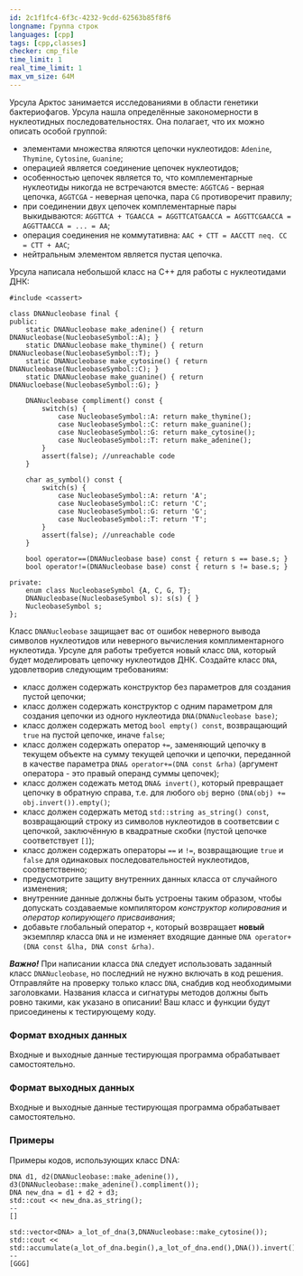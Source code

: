 ```yaml
---
id: 2c1f1fc4-6f3c-4232-9cdd-62563b85f8f6
longname: Группа строк
languages: [cpp]
tags: [cpp,classes]
checker: cmp_file
time_limit: 1
real_time_limit: 1
max_vm_size: 64M
---
```


Урсула Арктос занимается исследованиями в области генетики бактериофагов. Урсула нашла определённые закономерности в нуклеотидных последовательностях. Она полагает, что их можно описать особой группой:
- элементами множества яляются цепочки нуклеотидов: ``Adenine``, ``Thymine``, ``Cytosine``, ``Guanine``;
- операцией является соединение цепочек нуклеотидов;
- особенностью цепочек является то, что комплементарные нуклеотиды никогда не встречаются вместе: ``AGGTCAG`` - верная цепочка, ``AGGTCGA`` - неверная цепочка, пара ``CG`` противоречит правилу;
- при соединении двух цепочек комплементарные пары выкидываются: ``AGGTTCA + TGAACCA = AGGTTCATGAACCA = AGGTTCGAACCA = AGGTTAACCA = ... = AA``;
- операция соединения не коммутативна: ``AAC + CTT = AACCTT neq. CC = CTT + AAC``;
- нейтральным элементом является пустая цепочка.

Урсула написала небольшой класс на C++ для работы с нуклеотидами ДНК:
```
#include <cassert>

class DNANucleobase final {
public:
    static DNANucleobase make_adenine() { return DNANucleobase(NucleobaseSymbol::A); }
    static DNANucleobase make_thymine() { return DNANucleobase(NucleobaseSymbol::T); }
    static DNANucleobase make_cytosine() { return DNANucleobase(NucleobaseSymbol::C); }
    static DNANucleobase make_guanine() { return DNANucloebase(NucleobaseSymbol::G); }

    DNANucleobase compliment() const {
        switch(s) {
            case NucleobaseSymbol::A: return make_thymine();
            case NucleobaseSymbol::C: return make_guanine();
            case NucleobaseSymbol::G: return make_cytosine();
            case NucleobaseSymbol::T: return make_adenine();
        }
        assert(false); //unreachable code
    }

    char as_symbol() const {
        switch(s) {
            case NucleobaseSymbol::A: return 'A';
            case NucleobaseSymbol::C: return 'C';
            case NucleobaseSymbol::G: return 'G';
            case NucleobaseSymbol::T: return 'T';
        }
        assert(false); //unreachable code
    }

    bool operator==(DNANucleobase base) const { return s == base.s; }
    bool operator!=(DNANucleobase base) const { return s != base.s; }

private:
    enum class NucleobaseSymbol {A, C, G, T};
    DNANucleobase(NucleobaseSymbol s): s(s) { }
    NucleobaseSymbol s;
};
```

Класс ``DNANucleobase`` защищает вас от ошибок неверного вывода символов нуклеотидов или неверного вычисления комплиментарного нуклеотида. Урсуле для работы требуется новый класс ``DNA``, который будет моделировать цепочку нуклеотидов ДНК. Создайте класс ``DNA``, удовлетворив следующим требованиям:
- класс должен содержать конструктор без параметров для создания пустой цепочки;
- класс должен содержать конструктор с одним параметром для создания цепочки из одного нуклеотида ``DNA(DNANucleobase base)``;
- класс должен содержать метод ``bool empty() const``, возвращающий ``true`` на пустой цепочке, иначе ``false``;
- класс должен содержать оператор ``+=``, заменяющий цепочку в текущем объекте на сумму текущей цепочки и цепочки, переданной в качестве параметра ``DNA& operator+=(DNA const &rha)`` (аргумент оператора - это правый операнд суммы цепочек);
- класс должен содежать метод ``DNA& invert()``, который превращает цепочку в обратную справа, т.е. для любого ``obj`` верно ``(DNA(obj) += obj.invert()).empty()``;
- класс должен содержать метод ``std::string as_string() const``, возвращающий строку из символов нуклеотидов в соответсвии с цепочкой, заключённую в квадратные скобки (пустой цепочке соответствует ``[]``);
- класс должен содержать операторы ``==`` и ``!=``, возвращающие ``true`` и ``false`` для одинаковых последовательностей нуклеотидов, соответственно;
- предусмотрите защиту внутренних данных класса от случайного изменения;
- внутренние данные должны быть устроены таким образом, чтобы допускать создаваемые компилятором *конструктор копирования* и *оператор копирующего присваивания*;
- добавьте глобальный оператор ``+``, который возвращает **новый** экземпляр класса ``DNA`` и не изменяет входящие данные ``DNA operator+(DNA const &lha, DNA const &rha)``.

***Важно!*** При написании класса ``DNA`` следует использовать заданный класс ``DNANucleobase``, но последний не нужно включать в код решения. Отправляйте на проверку только класс ``DNA``, снабдив код необходимыми заголовками. Названия класса и сигнатуры методов должны быть ровно такими, как указано в описании! Ваш класс и функции будут присоединены к тестирующему коду.

### Формат входных данных

Входные и выходные данные тестирующая программа обрабатывает самостоятельно.

### Формат выходных данных

Входные и выходные данные тестирующая программа обрабатывает самостоятельно.

### Примеры

Примеры кодов, использующих класс DNA:
```
DNA d1, d2(DNANucleobase::make_adenine()), d3(DNANucleobase::make_adenine().compliment());
DNA new_dna = d1 + d2 + d3;
std::cout << new_dna.as_string();
--
[]
```

```
std::vector<DNA> a_lot_of_dna(3,DNANucleobase::make_cytosine());
std::cout << std::accumulate(a_lot_of_dna.begin(),a_lot_of_dna.end(),DNA()).invert().as_string(); 
--
[GGG]
```
